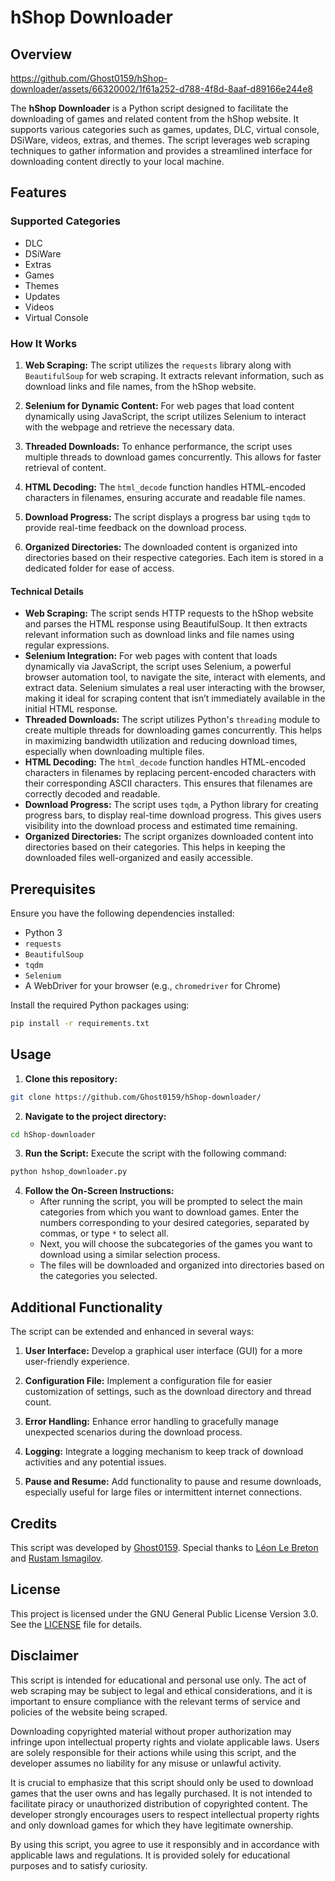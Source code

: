 # hShop Downloader

## Overview
https://github.com/Ghost0159/hShop-downloader/assets/66320002/1f61a252-d788-4f8d-8aaf-d89166e244e8

The **hShop Downloader** is a Python script designed to facilitate the downloading of games and related content from the hShop website. It supports various categories such as games, updates, DLC, virtual console, DSiWare, videos, extras, and themes. The script leverages web scraping techniques to gather information and provides a streamlined interface for downloading content directly to your local machine.

## Features

### Supported Categories

- DLC
- DSiWare
- Extras
- Games
- Themes
- Updates
- Videos
- Virtual Console

### How It Works

1. **Web Scraping:** The script utilizes the `requests` library along with `BeautifulSoup` for web scraping. It extracts relevant information, such as download links and file names, from the hShop website.

2. **Selenium for Dynamic Content:** For web pages that load content dynamically using JavaScript, the script utilizes Selenium to interact with the webpage and retrieve the necessary data.

3. **Threaded Downloads:** To enhance performance, the script uses multiple threads to download games concurrently. This allows for faster retrieval of content.

4. **HTML Decoding:** The `html_decode` function handles HTML-encoded characters in filenames, ensuring accurate and readable file names.

5. **Download Progress:** The script displays a progress bar using `tqdm` to provide real-time feedback on the download process.

6. **Organized Directories:** The downloaded content is organized into directories based on their respective categories. Each item is stored in a dedicated folder for ease of access.

#### Technical Details
- **Web Scraping:** The script sends HTTP requests to the hShop website and parses the HTML response using BeautifulSoup. It then extracts relevant information such as download links and file names using regular expressions.
- **Selenium Integration:** For web pages with content that loads dynamically via JavaScript, the script uses Selenium, a powerful browser automation tool, to navigate the site, interact with elements, and extract data. Selenium simulates a real user interacting with the browser, making it ideal for scraping content that isn’t immediately available in the initial HTML response.
- **Threaded Downloads:** The script utilizes Python's ``threading`` module to create multiple threads for downloading games concurrently. This helps in maximizing bandwidth utilization and reducing download times, especially when downloading multiple files.
- **HTML Decoding:** The ``html_decode`` function handles HTML-encoded characters in filenames by replacing percent-encoded characters with their corresponding ASCII characters. This ensures that filenames are correctly decoded and readable.
- **Download Progress:** The script uses ``tqdm``, a Python library for creating progress bars, to display real-time download progress. This gives users visibility into the download process and estimated time remaining.
- **Organized Directories:** The script organizes downloaded content into directories based on their categories. This helps in keeping the downloaded files well-organized and easily accessible.

## Prerequisites

Ensure you have the following dependencies installed:

- Python 3
- `requests`
- `BeautifulSoup`
- `tqdm`
- `Selenium`
- A WebDriver for your browser (e.g., `chromedriver` for Chrome)

Install the required Python packages using:

```bash
pip install -r requirements.txt
```

## Usage
1. **Clone this repository:**
```bash
git clone https://github.com/Ghost0159/hShop-downloader/
```
2. **Navigate to the project directory:**
```bash
cd hShop-downloader
```
3. **Run the Script:**
Execute the script with the following command:
```bash
python hshop_downloader.py
```
4. **Follow the On-Screen Instructions:**
    - After running the script, you will be prompted to select the main categories from which you want to download games. Enter the numbers corresponding to your desired categories, separated by commas, or type `*` to select all.
    - Next, you will choose the subcategories of the games you want to download using a similar selection process.
    - The files will be downloaded and organized into directories based on the categories you selected.
    

## Additional Functionality
The script can be extended and enhanced in several ways:

1. **User Interface:** Develop a graphical user interface (GUI) for a more user-friendly experience.

2. **Configuration File:** Implement a configuration file for easier customization of settings, such as the download directory and thread count.

3. **Error Handling:** Enhance error handling to gracefully manage unexpected scenarios during the download process.

4. **Logging:** Integrate a logging mechanism to keep track of download activities and any potential issues.

5. **Pause and Resume:** Add functionality to pause and resume downloads, especially useful for large files or intermittent internet connections.


## Credits
This script was developed by [Ghost0159](https://github.com/Ghost0159/).
Special thanks to [Léon Le Breton](https://github.com/LeonLeBreton) and [Rustam Ismagilov](https://github.com/rustamismagilov).

## License
This project is licensed under the GNU General Public License Version 3.0. See the [LICENSE](LICENSE) file for details.

## Disclaimer
This script is intended for educational and personal use only. The act of web scraping may be subject to legal and ethical considerations, and it is important to ensure compliance with the relevant terms of service and policies of the website being scraped.

Downloading copyrighted material without proper authorization may infringe upon intellectual property rights and violate applicable laws. Users are solely responsible for their actions while using this script, and the developer assumes no liability for any misuse or unlawful activity.

It is crucial to emphasize that this script should only be used to download games that the user owns and has legally purchased. It is not intended to facilitate piracy or unauthorized distribution of copyrighted content. The developer strongly encourages users to respect intellectual property rights and only download games for which they have legitimate ownership.

By using this script, you agree to use it responsibly and in accordance with applicable laws and regulations. It is provided solely for educational purposes and to satisfy curiosity.
